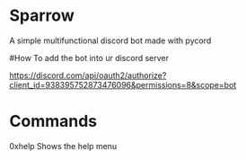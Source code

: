 # Sparrow
A simple multifunctional discord bot made with pycord

#How To add the bot into ur discord server

https://discord.com/api/oauth2/authorize?client_id=938395752873476096&permissions=8&scope=bot

# Commands

0xhelp
Shows the help menu

  
  
  
  
  
